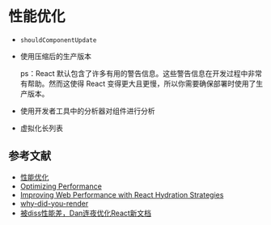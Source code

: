 # 性能优化

- `shouldComponentUpdate`
- 使用压缩后的生产版本

    ps：React 默认包含了许多有用的警告信息。这些警告信息在开发过程中非常有帮助。然而这使得 React 变得更大且更慢，所以你需要确保部署时使用了生产版本。

- 使用开发者工具中的分析器对组件进行分析
- 虚拟化长列表

## 参考文献

- [性能优化](https://zh-hans.reactjs.org/docs/optimizing-performance.html)
- [Optimizing Performance](https://reactjs.org/docs/react-component.html)
- [Improving Web Performance with React Hydration Strategies](https://medium.com/cdiscount-engineering/improving-web-performance-with-react-hydration-strategies-3117f71a1695)
- [why-did-you-render](https://github.com/welldone-software/why-did-you-render)
- [被diss性能差，Dan连夜优化React新文档](https://segmentfault.com/a/1190000041906367)
